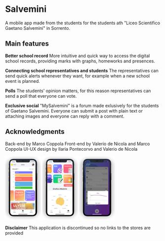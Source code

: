 
# Salvemini
A mobile app made from the students for the students ath "Liceo Scientifico Gaetano Salvemini" in Sorrento.

## Main features
**Better school record**
More intuitive and quick way to access the digital school records, providing marks with graphs, homeworks and presences.

**Connecting school representatives and students**
The representatives can send quick alerts whenever they want, for example when a new school event is planned. 

**Polls**
The students' opinion matters, for this reason representatives can send a poll that everyone can vote.

**Exclusive social**
"MySalvemini" is a forum made exlusively for the students of Gaetano Salvemini. Everyone can submit a post with plain text or attaching images and everyone can reply with a comment.

## Acknowledgments
Back-end by Marco Coppola
Front-end by Valerio de Nicola and Marco Coppola
UI-UX design by Ilaria Pontecorvo and Valerio de Nicola

<img src="https://github.com/Murkrow02/Salvemini/blob/master/ScreenshotStore/x/1.png#left" width="23%"></img> <img src="https://github.com/Murkrow02/Salvemini/blob/master/ScreenshotStore/x/2.png#right" width="23%"></img> <img src="https://github.com/Murkrow02/Salvemini/blob/master/ScreenshotStore/x/3.png#center" width="23%"></img> 

**Disclaimer**
This application is discontinued so no links to the stores are provided
